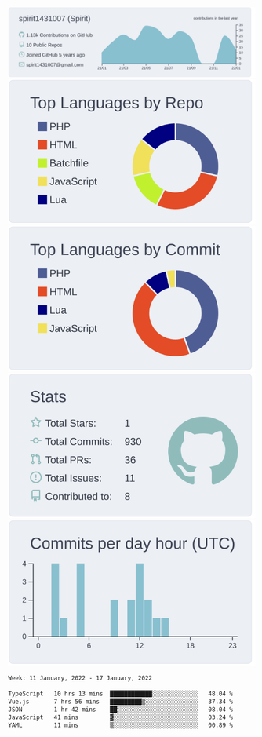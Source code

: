 [![](https://raw.githubusercontent.com/spirit1431007/spirit1431007/master/profile-summary-card-output/nord_bright/0-profile-details.svg)](https://git.io/spiritx)
[![](https://raw.githubusercontent.com/spirit1431007/spirit1431007/master/profile-summary-card-output/nord_bright/1-repos-per-language.svg)](https://git.io/spiritx) [![](https://raw.githubusercontent.com/spirit1431007/spirit1431007/master/profile-summary-card-output/nord_bright/2-most-commit-language.svg)](https://git.io/spiritx)
[![](https://raw.githubusercontent.com/spirit1431007/spirit1431007/master/profile-summary-card-output/nord_bright/3-stats.svg)](https://git.io/spiritx) [![](https://raw.githubusercontent.com/spirit1431007/spirit1431007/master/profile-summary-card-output/nord_bright/4-productive-time.svg)](https://git.io/spiritx)

<!--START_SECTION:waka-->
```text
Week: 11 January, 2022 - 17 January, 2022

TypeScript   10 hrs 13 mins  ████████████░░░░░░░░░░░░░   48.04 % 
Vue.js       7 hrs 56 mins   █████████▒░░░░░░░░░░░░░░░   37.34 % 
JSON         1 hr 42 mins    ██░░░░░░░░░░░░░░░░░░░░░░░   08.04 % 
JavaScript   41 mins         ▓░░░░░░░░░░░░░░░░░░░░░░░░   03.24 % 
YAML         11 mins         ▒░░░░░░░░░░░░░░░░░░░░░░░░   00.89 % 
```
<!--END_SECTION:waka-->
